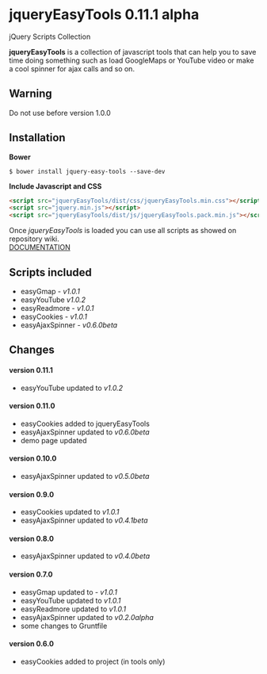 # jqueryEasyTools 0.11.1 alpha
jQuery Scripts Collection

**jqueryEasyTools** is a collection of javascript tools that can help you to save time doing something such as load GoogleMaps or YouTube video or make a cool spinner for ajax calls and so on.

## Warning
Do not use before version 1.0.0 

## Installation

**Bower**
```
$ bower install jquery-easy-tools --save-dev
```

**Include Javascript and CSS**
```html
<script src="jqueryEasyTools/dist/css/jqueryEasyTools.min.css"></script>
<script src="jquery.min.js"></script>
<script src="jqueryEasyTools/dist/js/jqueryEasyTools.pack.min.js"></script>
```

Once *jqueryEasyTools* is loaded you can use all scripts as showed on repository wiki.<br>
[DOCUMENTATION](https://github.com/Gix075/jqueryEasyTools/wiki)

## Scripts included

* easyGmap - _v1.0.1_
* easyYouTube _v1.0.2_
* easyReadmore - _v1.0.1_
* easyCookies - _v1.0.1_
* easyAjaxSpinner - _v0.6.0beta_

## Changes

#### version 0.11.1
* easyYouTube updated to _v1.0.2_ 

#### version 0.11.0
* easyCookies added to jqueryEasyTools
* easyAjaxSpinner updated to _v0.6.0beta_
* demo page updated

#### version 0.10.0
* easyAjaxSpinner updated to _v0.5.0beta_

#### version 0.9.0
* easyCookies updated to _v1.0.1_
* easyAjaxSpinner updated to _v0.4.1beta_

#### version 0.8.0
* easyAjaxSpinner updated to _v0.4.0beta_

#### version 0.7.0
* easyGmap updated to - _v1.0.1_
* easyYouTube updated to _v1.0.1_
* easyReadmore updated to _v1.0.1_
* easyAjaxSpinner updated to _v0.2.0alpha_
* some changes to Gruntfile

#### version 0.6.0
* easyCookies added to project (in tools only)